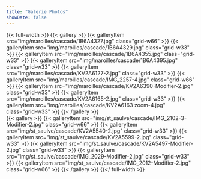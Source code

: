 ```yaml
---
title: "Galerie Photos"
showDate: false
---
```


{{< full-width >}}
{{< gallery >}}
  {{< galleryItem src="img/maroilles/cascade/1B6A4327.jpg" class="grid-w66" >}}
  {{< galleryItem src="img/maroilles/cascade/1B6A4329.jpg" class="grid-w33" >}}
  {{< galleryItem src="img/maroilles/cascade/1B6A4355.jpg" class="grid-w33" >}}
  {{< galleryItem src="img/maroilles/cascade/1B6A4395.jpg" class="grid-w33" >}}
  {{< galleryItem src="img/maroilles/cascade/KV2A6127-2.jpg" class="grid-w33" >}}
  {{< galleryItem src="img/maroilles/cascade/IMG_2257-4.jpg" class="grid-w66" >}}
  {{< galleryItem src="img/maroilles/cascade/KV2A6390-Modifier-2.jpg" class="grid-w33" >}}
  {{< galleryItem src="img/maroilles/cascade/KV2A6165-2.jpg" class="grid-w33" >}}
  {{< galleryItem src="img/maroilles/cascade/KV2A6163 zoom-4.jpg" class="grid-w33" >}}
{{< /gallery >}}
<br/>
{{< gallery >}}
  {{< galleryItem src="img/st_saulve/cascade/IMG_2102-3-Modifier-2.jpg" class="grid-w66" >}}
  {{< galleryItem src="img/st_saulve/cascade/KV2A5540-2.jpg" class="grid-w33" >}}
  {{< galleryItem src="img/st_saulve/cascade/KV2A5599-2.jpg" class="grid-w33" >}}
  {{< galleryItem src="img/st_saulve/cascade/KV2A5497-Modifier-2.jpg" class="grid-w33" >}}
  {{< galleryItem src="img/st_saulve/cascade/IMG_2029-Modifier-2.jpg" class="grid-w33" >}}
  {{< galleryItem src="img/st_saulve/cascade/IMG_2012-Modifier-2.jpg" class="grid-w66" >}}
{{< /gallery >}}
{{</ full-width >}}
                                                                              
